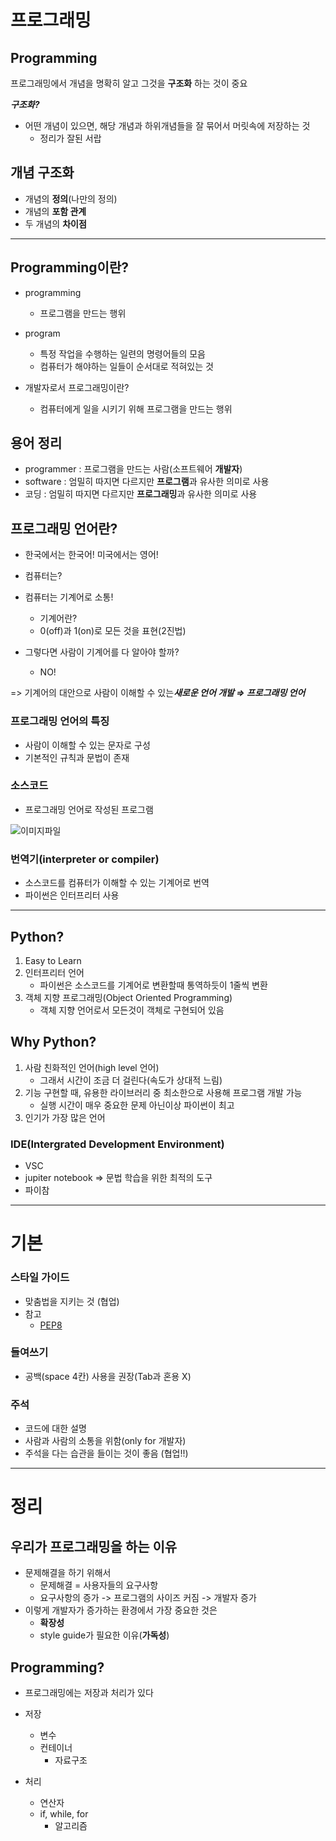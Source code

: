 
# 프로그래밍

## Programming

프로그래밍에서 개념을 명확히 알고 그것을 **구조화** 하는 것이 중요


***구조화?***

- 어떤 개념이 있으면, 해당 개념과 하위개념들을 잘 묶어서 머릿속에 저장하는 것
    - 정리가 잘된 서랍


## 개념 구조화

- 개념의 **정의**(나만의 정의)
- 개념의 **포함 관계**
- 두 개념의 **차이점**


---


## Programming이란?

- programming
    - 프로그램을 만드는 행위

- program
    - 특정 작업을 수행하는 일련의 명령어들의 모음
    - 컴퓨터가 해야하는 일들이 순서대로 적혀있는 것

- 개발자로서 프로그래밍이란?
    - 컴퓨터에게 일을 시키기 위해 프로그램을 만드는 행위


## 용어 정리
- programmer : 프로그램을 만드는 사람(소프트웨어 **개발자**)
- software : 엄밀히 따지면 다르지만 **프로그램**과 유사한 의미로 사용
- 코딩 : 엄밀히 따지면 다르지만 **프로그래밍**과 유사한 의미로 사용


## 프로그래밍 언어란?

- 한국에서는 한국어! 미국에서는 영어!

- 컴퓨터는?
- 컴퓨터는 기계어로 소통!

  - 기계어란?
  - 0(off)과 1(on)로 모든 것을 표현(2진법)

- 그렇다면 사람이 기계어를 다 알아야 할까?
  - NO!

=> 기계어의 대안으로 사람이 이해할 수 있는***새로운 언어 개발 ⇒ 프로그래밍 언어***


### 프로그래밍 언어의 특징

- 사람이 이해할 수 있는 문자로 구성
- 기본적인 규칙과 문법이 존재


### 소스코드

- 프로그래밍 언어로 작성된 프로그램

![이미지파일](https://s3.us-west-2.amazonaws.com/secure.notion-static.com/560cb6e0-28d2-4138-8427-77818e124854/KakaoTalk_20220718_175457261.jpg?X-Amz-Algorithm=AWS4-HMAC-SHA256&X-Amz-Content-Sha256=UNSIGNED-PAYLOAD&X-Amz-Credential=AKIAT73L2G45EIPT3X45%2F20220731%2Fus-west-2%2Fs3%2Faws4_request&X-Amz-Date=20220731T145207Z&X-Amz-Expires=86400&X-Amz-Signature=e1ec205400fbdb5f9014f1a5277e3de0e44cb85f81dc184740965d261d840eb2&X-Amz-SignedHeaders=host&response-content-disposition=filename%20%3D%22KakaoTalk_20220718_175457261.jpg%22&x-id=GetObject)


### 번역기(interpreter or compiler)

- 소스코드를 컴퓨터가 이해할 수 있는 기계어로 번역
- 파이썬은 인터프리터 사용


---


## Python?

1. Easy to Learn
2. 인터프리터 언어
   - 파이썬은 소스코드를 기계어로 변환할때 통역하듯이 1줄씩 변환
3. 객체 지향 프로그래밍(Object Oriented Programming)
   - 객체 지향 언어로서 모든것이 객체로 구현되어 있음



## Why Python?

1. 사람 친화적인 언어(high level 언어)
    - 그래서 시간이 조금 더 걸린다(속도가 상대적 느림)
2. 기능 구현할 때, 유용한 라이브러리 중 최소한으로 사용해 프로그램 개발 가능
   - 실행 시간이 매우 중요한 문제 아닌이상 파이썬이 최고
3. 인기가 가장 많은 언어



### IDE(Intergrated Development Environment)

- VSC
- jupiter notebook ⇒ 문법 학습을 위한 최적의 도구
- 파이참

---
# 기본

### 스타일 가이드

- 맞춤법을 지키는 것 (협업)
- 참고
  - [PEP8](https://peps.python.org/pep-0008/)

### 들여쓰기

- 공백(space 4칸) 사용을 권장(Tab과 혼용 X)

### 주석

- 코드에 대한 설명
- 사람과 사람의 소통을 위함(only for 개발자)
- 주석을 다는 습관을 들이는 것이 좋음 (협업!!)


---

# 정리


## 우리가 프로그래밍을 하는 이유
- 문제해결을 하기 위해서
    - 문제해결 = 사용자들의 요구사항
    - 요구사항의 증가 -> 프로그램의 사이즈 커짐 -> 개발자 증가
- 이렇게 개발자가 증가하는 환경에서 가장 중요한 것은
    - **확장성**
    - style guide가 필요한 이유(**가독성**)

## Programming?
- 프로그래밍에는 저장과 처리가 있다

- 저장
  - 변수
  - 컨테이너
    - 자료구조

- 처리
  - 연산자
  - if, while, for 
    - 알고리즘
